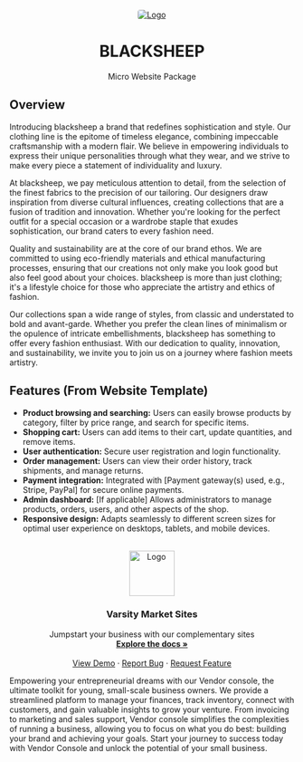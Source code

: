 
<br />
<div align="center">
  <a href="https://github.com/levidoc/Black-Sheep/">
    <img src="https://cdn.varsitymarket.shop/img/timeline/store-defaulr-wallpaper.png" alt="Logo" style="border-radius:4px">
  </a>
  <h1>BLACKSHEEP</h1>
  <p align="center">
    Micro Website Package
  </p>
</div>
    
## Overview
Introducing blacksheep a brand that redefines sophistication and style. Our clothing line is the epitome of timeless elegance, combining impeccable craftsmanship with a modern flair. We believe in empowering individuals to express their unique personalities through what they wear, and we strive to make every piece a statement of individuality and luxury.
    
At blacksheep, we pay meticulous attention to detail, from the selection of the finest fabrics to the precision of our tailoring. Our designers draw inspiration from diverse cultural influences, creating collections that are a fusion of tradition and innovation. Whether you're looking for the perfect outfit for a special occasion or a wardrobe staple that exudes sophistication, our brand caters to every fashion need.
    
Quality and sustainability are at the core of our brand ethos. We are committed to using eco-friendly materials and ethical manufacturing processes, ensuring that our creations not only make you look good but also feel good about your choices. blacksheep is more than just clothing; it's a lifestyle choice for those who appreciate the artistry and ethics of fashion.
    
Our collections span a wide range of styles, from classic and understated to bold and avant-garde. Whether you prefer the clean lines of minimalism or the opulence of intricate embellishments, blacksheep has something to offer every fashion enthusiast. With our dedication to quality, innovation, and sustainability, we invite you to join us on a journey where fashion meets artistry.

## Features (From Website Template)

* **Product browsing and searching:** Users can easily browse products by category, filter by price range, and search for specific items.
* **Shopping cart:**  Users can add items to their cart, update quantities, and remove items.
* **User authentication:** Secure user registration and login functionality.
* **Order management:** Users can view their order history, track shipments, and manage returns.
* **Payment integration:** Integrated with [Payment gateway(s) used, e.g., Stripe, PayPal] for secure online payments.
* **Admin dashboard:**  [If applicable] Allows administrators to manage products, orders, users, and other aspects of the shop.
* **Responsive design:**  Adapts seamlessly to different screen sizes for optimal user experience on desktops, tablets, and mobile devices.    

<!-- PROJECT LOGO -->
<br />
<div align="center">
  <a href="[LINK_TO_SITE]">
    <img src="https://cdn.varsitymarket.shop/img/apple-touch-icon.png" alt="Logo" width="80" height="80">
  </a>

  <h3 align="center">Varsity Market Sites</h3>

  <p align="center">
    Jumpstart your business with our complementary sites
    <br />
    <a href="[LINK_TO_SITE]"><strong>Explore the docs »</strong></a>
    <br />
    <br />
    <a href="[LINK_TO_SITE]">View Demo</a>
    &middot;
    <a href="[LINK_TO_SITE]">Report Bug</a>
    &middot;
    <a href="[LINK_TO_SITE]">Request Feature</a>
  </p>
</div>

Empowering your entrepreneurial dreams with our Vendor console, the ultimate toolkit for young, small-scale business owners. We provide a streamlined platform to manage your finances, track inventory, connect with customers, and gain valuable insights to grow your venture. From invoicing to marketing and sales support, Vendor console simplifies the complexities of running a business, allowing you to focus on what you do best: building your brand and achieving your goals. Start your journey to success today with Vendor Console and unlock the potential of your small business.

